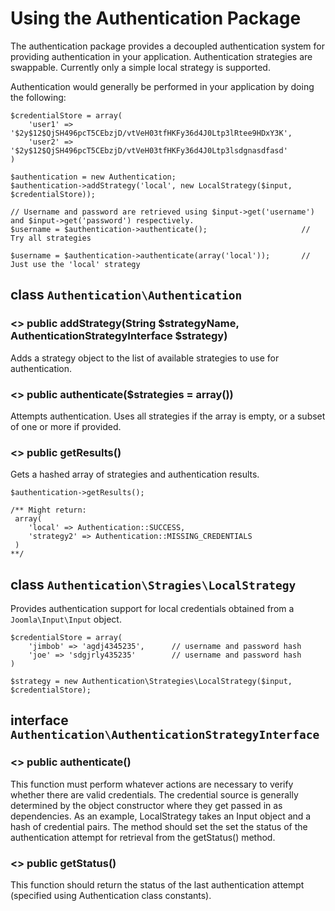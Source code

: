 # Using the Authentication Package

The authentication package provides a decoupled authentication system for providing authentication in your 
application.  Authentication strategies are swappable.  Currently only a simple local strategy is supported.

Authentication would generally be performed in your application by doing the following:

```
$credentialStore = array(
	'user1' => '$2y$12$QjSH496pcT5CEbzjD/vtVeH03tfHKFy36d4J0Ltp3lRtee9HDxY3K',
	'user2' => '$2y$12$QjSH496pcT5CEbzjD/vtVeH03tfHKFy36d4J0Ltp3lsdgnasdfasd'
)

$authentication = new Authentication;
$authentication->addStrategy('local', new LocalStrategy($input, $credentialStore));

// Username and password are retrieved using $input->get('username') and $input->get('password') respectively.
$username = $authentication->authenticate();                     // Try all strategies

$username = $authentication->authenticate(array('local'));       // Just use the 'local' strategy
```



## class `Authentication\Authentication`

### <> public addStrategy(String $strategyName, AuthenticationStrategyInterface $strategy)

Adds a strategy object to the list of available strategies to use for authentication.


### <> public authenticate($strategies = array())

Attempts authentication.  Uses all strategies if the array is empty, or a subset of one or more if provided.


### <> public getResults()

Gets a hashed array of strategies and authentication results.

```
$authentication->getResults();

/** Might return:
 array(
 	'local' => Authentication::SUCCESS,
 	'strategy2' => Authentication::MISSING_CREDENTIALS
 )
**/
```


## class `Authentication\Stragies\LocalStrategy`

Provides authentication support for local credentials obtained from a ```Joomla\Input\Input``` object.

```
$credentialStore = array(
	'jimbob' => 'agdj4345235',		// username and password hash
	'joe' => 'sdgjrly435235'		// username and password hash
)

$strategy = new Authentication\Strategies\LocalStrategy($input, $credentialStore);
```


## interface `Authentication\AuthenticationStrategyInterface`

### <> public authenticate()

This function must perform whatever actions are necessary to verify whether there are valid credentials.  The
credential source is generally determined by the object constructor where they get passed in as dependencies.
As an example, LocalStrategy takes an Input object and a hash of credential pairs.  The method should set the
set the status of the authentication attempt for retrieval from the getStatus() method.


### <> public getStatus()

This function should return the status of the last authentication attempt (specified using Authentication class
constants).
